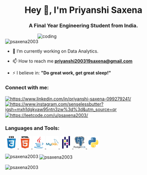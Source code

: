 
<h1 align="center">Hey 👋, I'm Priyanshi Saxena</h1>
<h3 align="center">A Final Year Engineering Student from India.</h3>

<img align="right" alt="coding"  width="400" src="https://user-images.githubusercontent.com/74038190/235224431-e8c8c12e-6826-47f1-89fb-2ddad83b3abf.gif">

<p align="left"> <img src="https://komarev.com/ghpvc/?username=psaxena2003&label=Profile%20views&color=0e75b6&style=flat" alt="psaxena2003" /> </p>

- 🔭 I’m currently working on Data Analytics.

- 📫 How to reach me **priyanshi200319saxena@gmail.com**

- ⚡ I believe in: **"Do great work, get great sleep!"**

<h3 align="left">Connect with me:</h3>
<p align="left">
<a href="https://linkedin.com/in/https://www.linkedin.com/in/priyanshi-saxena-099279241/" target="blank"><img align="center" src="https://raw.githubusercontent.com/rahuldkjain/github-profile-readme-generator/master/src/images/icons/Social/linked-in-alt.svg" alt="https://www.linkedin.com/in/priyanshi-saxena-099279241/" height="30" width="40" /></a>
<a href="https://instagram.com/https://www.instagram.com/senselessbutter?igsh=mxh1dgkyaw95ntn3zw%3d%3d&utm_source=qr" target="blank"><img align="center" src="https://raw.githubusercontent.com/rahuldkjain/github-profile-readme-generator/master/src/images/icons/Social/instagram.svg" alt="https://www.instagram.com/senselessbutter?igsh=mxh1dgkyaw95ntn3zw%3d%3d&utm_source=qr" height="30" width="40" /></a>
<a href="https://www.leetcode.com/https://leetcode.com/u/psaxena2003/" target="blank"><img align="center" src="https://raw.githubusercontent.com/rahuldkjain/github-profile-readme-generator/master/src/images/icons/Social/leet-code.svg" alt="https://leetcode.com/u/psaxena2003/" height="30" width="40" /></a>
</p>

<h3 align="left">Languages and Tools:</h3>
<p align="left"> <a href="https://www.w3schools.com/css/" target="_blank" rel="noreferrer"> <img src="https://raw.githubusercontent.com/devicons/devicon/master/icons/css3/css3-original-wordmark.svg" alt="css3" width="40" height="40"/> </a> <a href="https://www.w3.org/html/" target="_blank" rel="noreferrer"> <img src="https://raw.githubusercontent.com/devicons/devicon/master/icons/html5/html5-original-wordmark.svg" alt="html5" width="40" height="40"/> </a> <a href="https://www.java.com" target="_blank" rel="noreferrer"> <img src="https://raw.githubusercontent.com/devicons/devicon/master/icons/java/java-original.svg" alt="java" width="40" height="40"/> </a> <a href="https://www.mysql.com/" target="_blank" rel="noreferrer"> <img src="https://raw.githubusercontent.com/devicons/devicon/master/icons/mysql/mysql-original-wordmark.svg" alt="mysql" width="40" height="40"/> </a> <a href="https://pandas.pydata.org/" target="_blank" rel="noreferrer"> <img src="https://raw.githubusercontent.com/devicons/devicon/2ae2a900d2f041da66e950e4d48052658d850630/icons/pandas/pandas-original.svg" alt="pandas" width="40" height="40"/> </a> <a href="https://www.postgresql.org" target="_blank" rel="noreferrer"> <img src="https://raw.githubusercontent.com/devicons/devicon/master/icons/postgresql/postgresql-original-wordmark.svg" alt="postgresql" width="40" height="40"/> </a> <a href="https://www.python.org" target="_blank" rel="noreferrer"> <img src="https://raw.githubusercontent.com/devicons/devicon/master/icons/python/python-original.svg" alt="python" width="40" height="40"/> </a> </p>

<p><img align="left" src="https://github-readme-stats.vercel.app/api/top-langs?username=psaxena2003&show_icons=true&locale=en&layout=compact" alt="psaxena2003" /></p>

<p>&nbsp;<img align="center" src="https://github-readme-stats.vercel.app/api?username=psaxena2003&show_icons=true&locale=en" alt="psaxena2003" /></p>

<p><img align="center" src="https://github-readme-streak-stats.herokuapp.com/?user=psaxena2003&" alt="psaxena2003" /></p>
